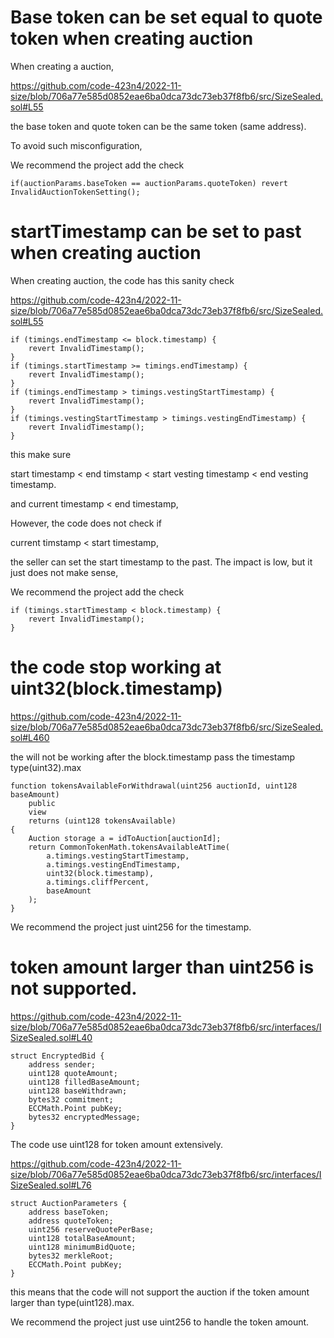 # Base token can be set equal to quote token when creating auction

When creating a auction, 

https://github.com/code-423n4/2022-11-size/blob/706a77e585d0852eae6ba0dca73dc73eb37f8fb6/src/SizeSealed.sol#L55

the base token and quote token can be the same token (same address).

To avoid such misconfiguration, 

We recommend the project add the check

```solidity
if(auctionParams.baseToken == auctionParams.quoteToken) revert InvalidAuctionTokenSetting();
```

# startTimestamp can be set to past when creating auction

When creating auction, the code has this sanity check

https://github.com/code-423n4/2022-11-size/blob/706a77e585d0852eae6ba0dca73dc73eb37f8fb6/src/SizeSealed.sol#L55

```solidity
if (timings.endTimestamp <= block.timestamp) {
	revert InvalidTimestamp();
}
if (timings.startTimestamp >= timings.endTimestamp) {
	revert InvalidTimestamp();
}
if (timings.endTimestamp > timings.vestingStartTimestamp) {
	revert InvalidTimestamp();
}
if (timings.vestingStartTimestamp > timings.vestingEndTimestamp) {
	revert InvalidTimestamp();
}
```

this make sure 

start timestamp < end timstamp < start vesting timestamp < end vesting timestamp.

and current timestamp < end timestamp,

However, the code does not check if

current timstamp < start timestamp,

the seller can set the start timestamp to the past. The impact is low, but it just does not make sense,

We recommend the project add the check

```solidity
if (timings.startTimestamp < block.timestamp) {
	revert InvalidTimestamp();
}
```

# the code stop working at uint32(block.timestamp)

https://github.com/code-423n4/2022-11-size/blob/706a77e585d0852eae6ba0dca73dc73eb37f8fb6/src/SizeSealed.sol#L460

the will not be working after the block.timestamp pass the timestamp type(uint32).max

```solidity
function tokensAvailableForWithdrawal(uint256 auctionId, uint128 baseAmount)
	public
	view
	returns (uint128 tokensAvailable)
{
	Auction storage a = idToAuction[auctionId];
	return CommonTokenMath.tokensAvailableAtTime(
		a.timings.vestingStartTimestamp,
		a.timings.vestingEndTimestamp,
		uint32(block.timestamp),
		a.timings.cliffPercent,
		baseAmount
	);
}
```

We recommend the project just uint256 for the timestamp.

# token amount larger than uint256 is not supported.

https://github.com/code-423n4/2022-11-size/blob/706a77e585d0852eae6ba0dca73dc73eb37f8fb6/src/interfaces/ISizeSealed.sol#L40

```
struct EncryptedBid {
	address sender;
	uint128 quoteAmount;
	uint128 filledBaseAmount;
	uint128 baseWithdrawn;
	bytes32 commitment;
	ECCMath.Point pubKey;
	bytes32 encryptedMessage;
}
```

The code use uint128 for token amount extensively.

https://github.com/code-423n4/2022-11-size/blob/706a77e585d0852eae6ba0dca73dc73eb37f8fb6/src/interfaces/ISizeSealed.sol#L76

```solidity
struct AuctionParameters {
	address baseToken;
	address quoteToken;
	uint256 reserveQuotePerBase;
	uint128 totalBaseAmount;
	uint128 minimumBidQuote;
	bytes32 merkleRoot;
	ECCMath.Point pubKey;
}
```

this means that the code will not support the auction if the token amount larger than type(uint128).max.

We recommend the project just use uint256 to handle the token amount.
